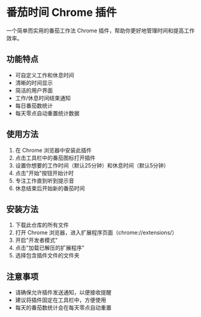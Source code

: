 # 番茄时间 Chrome 插件

一个简单而实用的番茄工作法 Chrome 插件，帮助你更好地管理时间和提高工作效率。

## 功能特点

- 可自定义工作和休息时间
- 清晰的时间显示
- 简洁的用户界面
- 工作/休息时间结束通知
- 每日番茄数统计
- 每天零点自动重置统计数据

## 使用方法

1. 在 Chrome 浏览器中安装此插件
2. 点击工具栏中的番茄图标打开插件
3. 设置你想要的工作时间（默认25分钟）和休息时间（默认5分钟）
4. 点击"开始"按钮开始计时
5. 专注工作直到听到提示音
6. 休息结束后开始新的番茄时间

## 安装方法

1. 下载此仓库的所有文件
2. 打开 Chrome 浏览器，进入扩展程序页面（chrome://extensions/）
3. 开启"开发者模式"
4. 点击"加载已解压的扩展程序"
5. 选择包含插件文件的文件夹

## 注意事项

- 请确保允许插件发送通知，以便接收提醒
- 建议将插件固定在工具栏中，方便使用
- 每天的番茄数统计会在每天零点自动重置 